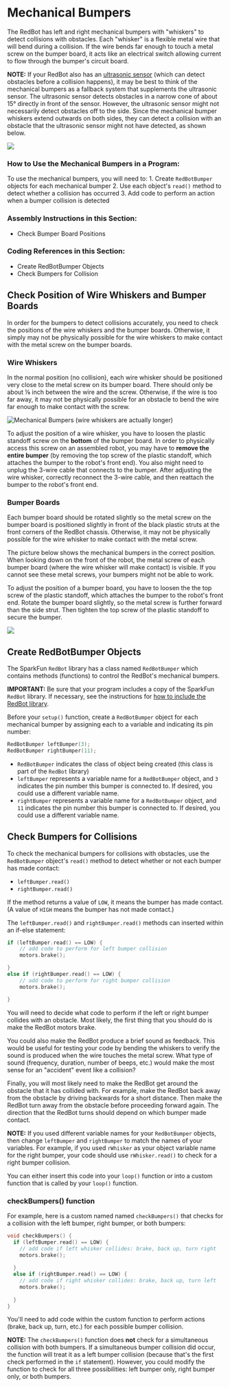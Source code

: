 # Mechanical Bumpers

The RedBot has left and right mechanical bumpers with "whiskers" to detect collisions with obstacles. Each "whisker" is a flexible metal wire that will bend during a collision. If the wire bends far enough to touch a metal screw on the bumper board, it acts like an electrical switch allowing current to flow through the bumper's circuit board.

**NOTE:** If your RedBot also has an [ultrasonic sensor](ultrasonic-sensor.md) \(which can detect obstacles before a collision happens\), it may be best to think of the mechanical bumpers as a fallback system that supplements the ultrasonic sensor. The ultrasonic sensor detects obstacles in a narrow cone of about 15° directly in front of the sensor. However, the ultrasonic sensor might not necessarily detect obstacles off to the side. Since the mechanical bumper whiskers extend outwards on both sides, they can detect a collision with an obstacle that the ultrasonic sensor might not have detected, as shown below.

![](../../.gitbook/assets/ultrasonic-plus-bumpers.png)

### How to Use the Mechanical Bumpers in a Program:

To use the mechanical bumpers, you will need to: 1. Create `RedBotBumper` objects for each mechanical bumper 2. Use each object's `read()` method to detect whether a collision has occurred 3. Add code to perform an action when a bumper collision is detected

### Assembly Instructions in this Section:

* Check Bumper Board Positions

### Coding References in this Section:

* Create RedBotBumper Objects
* Check Bumpers for Collision

## Check Position of Wire Whiskers and Bumper Boards

In order for the bumpers to detect collisions accurately, you need to check the positions of the wire whiskers and the bumper boards. Otherwise, it simply may not be physically possible for the wire whiskers to make contact with the metal screw on the bumper boards.

### Wire Whiskers

In the normal position \(no collision\), each wire whisker should be positioned very close to the metal screw on its bumper board.  There should only be about ⅛ inch between the wire and the screw. Otherwise, if the wire is too far away, it may not be physically possible for an obstacle to bend the wire far enough to make contact with the screw.

![Mechanical Bumpers \(wire whiskers are actually longer\)](../../.gitbook/assets/redbot-bumpers.jpg)

To adjust the position of a wire whisker, you have to loosen the plastic standoff screw on the **bottom** of the bumper board. In order to physically access this screw on an assembled robot, you may have to **remove the entire bumper** \(by removing the top screw of the plastic standoff, which attaches the bumper to the robot's front end\). You also might need to unplug the 3-wire cable that connects to the bumper. After adjusting the wire whisker, correctly reconnect the 3-wire cable, and then reattach the bumper to the robot's front end.

### Bumper Boards

Each bumper board should be rotated slightly so the metal screw on the bumper board is positioned slightly in front of the black plastic struts at the front corners of the RedBot chassis. Otherwise, it may not be physically possible for the wire whisker to make contact with the metal screw.

The picture below shows the mechanical bumpers in the correct position. When looking down on the front of the robot, the metal screw of each bumper board \(where the wire whisker will make contact\) is visible. If you cannot see these metal screws, your bumpers might not be able to work.

To adjust the position of a bumper board, you have to loosen the the top screw of the plastic standoff, which attaches the bumper to the robot's front end. Rotate the bumper board slightly, so the metal screw is further forward than the side strut. Then tighten the top screw of the plastic standoff to secure the bumper.

![](../../.gitbook/assets/bumper-board-position.jpg)

## Create RedBotBumper Objects

The SparkFun `RedBot` library has a class named `RedBotBumper` which contains methods \(functions\) to control the RedBot's mechanical bumpers.

**IMPORTANT:** Be sure that your program includes a copy of the SparkFun `RedBot` library. If necessary, see the instructions for [how to include the RedBot library](https://github.com/idewcomputing/code-robotics/tree/6a889855a7a17e6bb068a630f00b76568fad2e2b/references/physical-inputs/redbot-library.md).

Before your `setup()` function, create a `RedBotBumper` object for each mechanical bumper by assigning each to a variable and indicating its pin number:

```cpp
RedBotBumper leftBumper(3);
RedBotBumper rightBumper(11);
```

* `RedBotBumper` indicates the class of object being created \(this class is part of the `RedBot` library\)
* `leftBumper` represents a variable name for a `RedBotBumper` object, and `3` indicates the pin number this bumper is connected to. If desired, you could use a different variable name.
* `rightBumper` represents a variable name for a `RedBotBumper` object, and `11` indicates the pin number this bumper is connected to. If desired, you could use a different variable name.

## Check Bumpers for Collisions

To check the mechanical bumpers for collisions with obstacles, use the `RedBotBumper` object's `read()` method to detect whether or not each bumper has made contact:

* `leftBumper.read()`
* `rightBumper.read()`

If the method returns a value of `LOW`, it means the bumper has made contact. \(A value of `HIGH` means the bumper has not made contact.\)

The `leftBumper.read()` and `rightBumper.read()` methods can inserted within an if-else statement:

```cpp
if (leftBumper.read() == LOW) {
    // add code to perform for left bumper collision
    motors.brake();

}
else if (rightBumper.read() == LOW) {
    // add code to perform for right bumper collision
    motors.brake();

}
```

You will need to decide what code to perform if the left or right bumper collides with an obstacle. Most likely, the first thing that you should do is make the RedBot motors brake.

You could also make the RedBot produce a brief sound as feedback. This would be useful for testing your code by bending the whiskers to verify the sound is produced when the wire touches the metal screw. What type of sound \(frequency, duration, number of beeps, etc.\) would make the most sense for an "accident" event like a collision?

Finally, you will most likely need to make the RedBot get around the obstacle that it has collided with. For example, make the RedBot back away from the obstacle by driving backwards for a short distance. Then make the RedBot turn away from the obstacle before proceeding forward again. The direction that the RedBot turns should depend on which bumper made contact.

**NOTE:** If you used different variable names for your `RedBotBumper` objects, then change `leftBumper` and `rightBumper` to match the names of your variables. For example, if you used `rWhisker` as your object variable name for the right bumper, your code should use `rWhisker.read()` to check for a right bumper collision.

You can either insert this code into your `loop()` function or into a custom function that is called by your `loop()` function.

### checkBumpers\(\) function

For example, here is a custom named named `checkBumpers()` that checks for a collision with the left bumper, right bumper, or both bumpers:

```cpp
void checkBumpers() {
  if (leftBumper.read() == LOW) {
    // add code if left whisker collides: brake, back up, turn right
    motors.brake();
    
  }
  else if (rightBumper.read() == LOW) {
    // add code if right whisker collides: brake, back up, turn left
    motors.brake();
    
  }
}
```

You'll need to add code within the custom function to perform actions \(brake, back up, turn, etc.\) for each possible bumper collision.

**NOTE:** The `checkBumpers()` function does **not** check for a simultaneous collision with both bumpers. If a simultaneous bumper collision did occur, the function will treat it as a left bumper collision \(because that's the first check performed in the `if` statement\). However, you could modify the function to check for all three possibilities:  left bumper only, right bumper only, or both bumpers.

